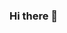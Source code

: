 ### Hi there 👋

<!--
**EnriqueVega1995/EnriqueVega1995** is a ✨ _special_ ✨ repository because its `README.md` (this file) appears on your GitHub profile.

Here are some ideas to get you started:

- 🔭 I’m currently working on ... Unreal Engine
- 🌱 I’m currently learning ... Rust
- 👯 I’m looking to collaborate on ... Vertex Studio
- 🤔 I’m looking for help with ...
- 💬 Ask me about ... Anything
-->
